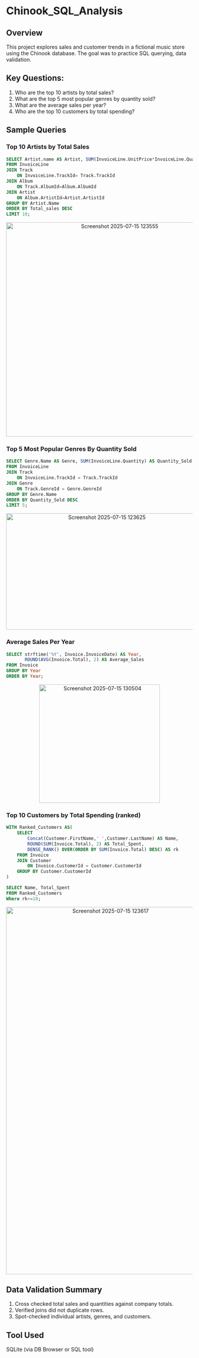 # Chinook_SQL_Analysis

## Overview
This project explores sales and customer trends in a fictional music store using the Chinook database. The goal was to practice SQL querying, data validation.

## Key Questions:
1. Who are the top 10 artists by total sales?
2. What are the top 5 most popular genres by quantity sold?
3. What are the average sales per year?
4. Who are the top 10 customers by total spending?

## Sample Queries

### Top 10 Artists by Total Sales
```sql
SELECT Artist.name AS Artist, SUM(InvoiceLine.UnitPrice*InvoiceLine.Quantity) As Total_sales
FROM InvoiceLine 
JOIN Track  
	ON InvoiceLine.TrackId= Track.TrackId
JOIN Album
	ON Track.AlbumId=Album.AlbumId
JOIN Artist
	ON Album.ArtistId=Artist.ArtistId
GROUP BY Artist.Name
ORDER BY Total_sales DESC
LIMIT 10;
```
<p align="center">
  <img width="597" height="579" alt="Screenshot 2025-07-15 123555" src="https://github.com/user-attachments/assets/0c2e0fd2-bccd-48b5-b019-4d39a12c32d0" width="600"/>
</p>

### Top 5 Most Popular Genres By Quantity Sold
```sql
SELECT Genre.Name AS Genre, SUM(InvoiceLine.Quantity) AS Quantity_Sold
FROM InvoiceLine 
JOIN Track 
	ON InvoiceLine.TrackId = Track.TrackId
JOIN Genre
	ON Track.GenreId = Genre.GenreId
GROUP BY Genre.Name
ORDER BY Quantity_Sold DESC
LIMIT 5;

```
<p align="center">
<img width="528" height="314" alt="Screenshot 2025-07-15 123625" src="https://github.com/user-attachments/assets/fb1ad403-ece2-4536-a4ce-efeaa89c1598" width="600"/>
</p>

### Average Sales Per Year
```sql
SELECT strftime('%Y', Invoice.InvoiceDate) AS Year, 
       ROUND(AVG(Invoice.Total), 2) AS Average_Sales
FROM Invoice 
GROUP BY Year
ORDER BY Year;
```
<p align="center">
<img width="326" height="320" alt="Screenshot 2025-07-15 130504" src="https://github.com/user-attachments/assets/2e601955-5e45-4665-9340-d546dcb6853f" width="600"/>
</p>

### Top 10 Customers by Total Spending (ranked)
```sql
WITH Ranked_Customers AS(
	SELECT 
		Concat(Customer.FirstName,' ',Customer.LastName) AS Name, 
		ROUND(SUM(Invoice.Total), 2) AS Total_Spent,
		DENSE_RANK() OVER(ORDER BY SUM(Invoice.Total) DESC) AS rk
	FROM Invoice
	JOIN Customer
		ON Invoice.CustomerId = Customer.CustomerId
	GROUP BY Customer.CustomerId
)

SELECT Name, Total_Spent
FROM Ranked_Customers
Where rk<=10;
```
<p align="center">
<img width="548" height="992" alt="Screenshot 2025-07-15 123617" src="https://github.com/user-attachments/assets/3de09a7e-5d09-45a8-9580-821aa991287b" width="600"/>
</p>

## Data Validation Summary
1. Cross checked total sales and quantities against company totals.
2. Verified joins did not duplicate rows.
3. Spot-checked individual artists, genres, and customers.

## Tool Used
SQLite (via DB Browser or SQL tool)
